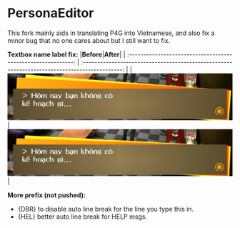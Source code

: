 # PersonaEditor

This fork mainly aids in translating P4G into Vietnamese, and also fix a minor bug that no one cares about but I still want to fix.

**Textbox name label fix:**
|**Before**|**After**|
| :-----------------------------------------------------------: | :--------------------------------------------------------------------------------------------: |
| ![Before](./images/P4G_ykDhyWn7ul.jpg) | ![After](./images/P4G_hSS2i85atz.jpg) |

**More prefix (not pushed):**

- {DBR} to disable auto line break for the line you type this in.
- {HEL} better auto line break for HELP msgs.
